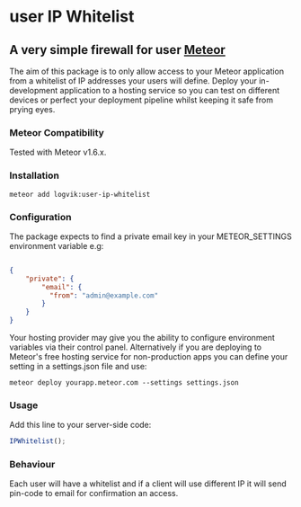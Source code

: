 # user IP Whitelist
## A very simple firewall for user [Meteor](https://www.meteor.com/)

The aim of this package is to only allow access to your Meteor application from a whitelist of IP addresses your users will define. Deploy your in-development application to a hosting service so you can test on different devices or perfect your deployment pipeline whilst keeping it safe from prying eyes.

### Meteor Compatibility

Tested with Meteor v1.6.x.

### Installation
```ssh
meteor add logvik:user-ip-whitelist
```

### Configuration
The package expects to find a private email key in your METEOR_SETTINGS environment variable e.g:
```json

{
    "private": {
        "email": {
          "from": "admin@example.com"
        }
    }
}
```
Your hosting provider may give you the ability to configure environment variables via their control panel. Alternatively if you are deploying to Meteor's free hosting service for non-production apps you can define your setting in a settings.json file and use:


```ssh
meteor deploy yourapp.meteor.com --settings settings.json
```

### Usage
Add this line to your server-side code:
```javascript
IPWhitelist();
```

### Behaviour
Each user will have a whitelist and if a client will use different IP it will send pin-code to email for confirmation an access.
